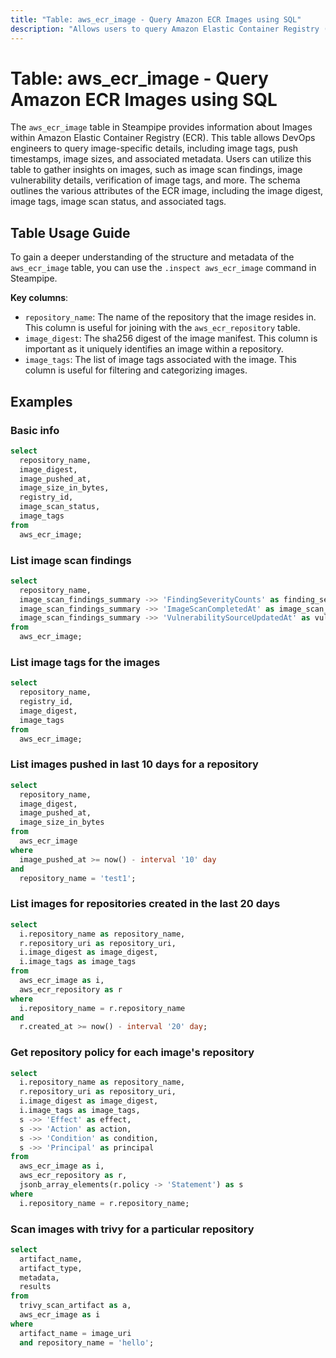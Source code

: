 ```yaml
---
title: "Table: aws_ecr_image - Query Amazon ECR Images using SQL"
description: "Allows users to query Amazon Elastic Container Registry (ECR) Images and retrieve detailed information about each image, including image tags, push timestamps, image sizes, and more."
---
```


# Table: aws_ecr_image - Query Amazon ECR Images using SQL

The `aws_ecr_image` table in Steampipe provides information about Images within Amazon Elastic Container Registry (ECR). This table allows DevOps engineers to query image-specific details, including image tags, push timestamps, image sizes, and associated metadata. Users can utilize this table to gather insights on images, such as image scan findings, image vulnerability details, verification of image tags, and more. The schema outlines the various attributes of the ECR image, including the image digest, image tags, image scan status, and associated tags.

## Table Usage Guide

To gain a deeper understanding of the structure and metadata of the `aws_ecr_image` table, you can use the `.inspect aws_ecr_image` command in Steampipe.

**Key columns**:

- `repository_name`: The name of the repository that the image resides in. This column is useful for joining with the `aws_ecr_repository` table.
- `image_digest`: The sha256 digest of the image manifest. This column is important as it uniquely identifies an image within a repository.
- `image_tags`: The list of image tags associated with the image. This column is useful for filtering and categorizing images.

## Examples

### Basic info

```sql
select
  repository_name,
  image_digest,
  image_pushed_at,
  image_size_in_bytes,
  registry_id,
  image_scan_status,
  image_tags
from
  aws_ecr_image;
```

### List image scan findings

```sql
select
  repository_name,
  image_scan_findings_summary ->> 'FindingSeverityCounts' as finding_severity_counts,
  image_scan_findings_summary ->> 'ImageScanCompletedAt' as image_scan_completed_at,
  image_scan_findings_summary ->> 'VulnerabilitySourceUpdatedAt' as vulnerability_source_updated_at
from
  aws_ecr_image;
```

### List image tags for the images

```sql
select
  repository_name,
  registry_id,
  image_digest,
  image_tags
from
  aws_ecr_image;
```

### List images pushed in last 10 days for a repository

```sql
select
  repository_name,
  image_digest,
  image_pushed_at,
  image_size_in_bytes
from
  aws_ecr_image
where
  image_pushed_at >= now() - interval '10' day
and
  repository_name = 'test1';
```

### List images for repositories created in the last 20 days

```sql
select
  i.repository_name as repository_name,
  r.repository_uri as repository_uri,
  i.image_digest as image_digest,
  i.image_tags as image_tags
from
  aws_ecr_image as i,
  aws_ecr_repository as r
where
  i.repository_name = r.repository_name
and
  r.created_at >= now() - interval '20' day;
```

### Get repository policy for each image's repository

```sql
select
  i.repository_name as repository_name,
  r.repository_uri as repository_uri,
  i.image_digest as image_digest,
  i.image_tags as image_tags,
  s ->> 'Effect' as effect,
  s ->> 'Action' as action,
  s ->> 'Condition' as condition,
  s ->> 'Principal' as principal
from
  aws_ecr_image as i,
  aws_ecr_repository as r,
  jsonb_array_elements(r.policy -> 'Statement') as s
where
  i.repository_name = r.repository_name;
```

### Scan images with trivy for a particular repository

```sql
select
  artifact_name,
  artifact_type,
  metadata,
  results
from
  trivy_scan_artifact as a,
  aws_ecr_image as i
where
  artifact_name = image_uri
  and repository_name = 'hello';
```
